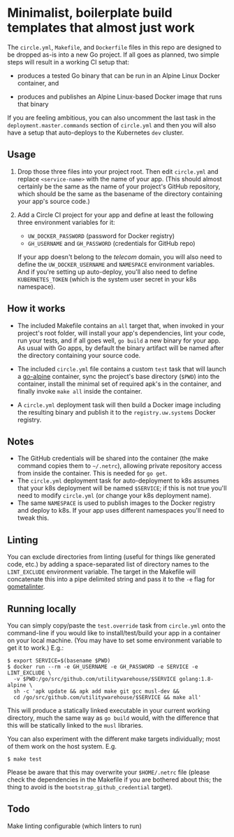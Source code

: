 # Minimalist, boilerplate build templates that almost just work

The `circle.yml`, `Makefile`, and `Dockerfile` files in this repo are designed
to be dropped as-is into a new Go project. If all goes as planned, two simple
steps will result in a working CI setup that:

  - produces a tested Go binary that can be run in an Alpine Linux Docker
    container, and

  - produces and publishes an Alpine Linux-based Docker image that runs that
    binary

If you are feeling ambitious, you can also uncomment the last task in the
`deployment.master.commands` section of `circle.yml` and then you will also
have a setup that auto-deploys to the Kubernetes `dev` cluster.

## Usage

  1. Drop those three files into your project root. Then edit `circle.yml` and
     replace `<service-name>` with the name of your app. (This should almost
     certainly be the same as the name of your project's GitHub repository,
     which should be the same as the basename of the directory containing your
     app's source code.)

  2. Add a Circle CI project for your app and define at least the following
     three environment variables for it:

       - `UW_DOCKER_PASSWORD` (password for Docker registry)
       - `GH_USERNAME` and `GH_PASSWORD` (credentials for GitHub repo)

     If your app doesn't belong to the _telecom_ domain, you will also
     need to define the `UW_DOCKER_USERNAME` and `NAMESPACE` environment
     variables. And if you're setting up auto-deploy, you'll also need to
     define `KUBERNETES_TOKEN` (which is the system user secret in your k8s
     namespace).

## How it works

  - The included Makefile contains an `all` target that, when invoked in your
    project's root folder, will install your app's dependencies, lint your
    code, run your tests, and if all goes well, `go build` a new binary for
    your app. As usual with Go apps, by default the binary artifact will be
    named after the directory containing your source code.

  - The included `circle.yml` file contains a custom `test` task that will
    launch a [go-alpine][1] container, sync the project's base directory
    (`$PWD`) into the container, install the minimal set of required apk's in
    the container, and finally invoke `make all` inside the container.

  - A `circle.yml` deployment task will then build a Docker image including the
    resulting binary and publish it to the `registry.uw.systems` Docker
    registry.

## Notes

- The GitHub credentials will be shared into the container (the make command
  copies them to `~/.netrc`), allowing private repository access from inside
  the container. This is needed for `go get`.
- The `circle.yml` deployment task for auto-deployment to k8s assumes that your
  k8s deployment will be named `$SERVICE`; if this is not true you'll need to
  modify `circle.yml` (or change your k8s deployment name).
- The same `NAMESPACE` is used to publish images to the Docker registry and
  deploy to k8s. If your app uses different namespaces you'll need to
  tweak this.

## Linting

You can exclude directories from linting (useful for things like generated
code, etc.) by adding a space-separated list of directory names to the
`LINT_EXCLUDE` environment variable. The target in the Makefile will
concatenate this into a pipe delimited string and pass it to the `-e` flag for
[gometalinter](https://github.com/alecthomas/gometalinter).

## Running locally

You can simply copy/paste the `test.override` task from `circle.yml` onto the
command-line if you would like to install/test/build your app in a container on
your local machine. (You may have to set some environment variable to get it to
work.) E.g.:

    $ export SERVICE=$(basename $PWD)
    $ docker run --rm -e GH_USERNAME -e GH_PASSWORD -e SERVICE -e LINT_EXCLUDE \
      -v $PWD:/go/src/github.com/utilitywarehouse/$SERVICE golang:1.8-alpine \
      sh -c 'apk update && apk add make git gcc musl-dev &&
      cd /go/src/github.com/utilitywarehouse/$SERVICE && make all'

This will produce a statically linked executable in your current working
directory, much the same way as `go build` would, with the difference that this
will be statically linked to the `musl` libraries.

You can also experiment with the different make targets individually; most of
them work on the host system. E.g.

    $ make test

Please be aware that this may overwrite your `$HOME/.netrc` file (please check
the dependencies in the Makefile if you are bothered about this; the thing to
avoid is the `bootstrap_github_credential` target).

## Todo

Make linting configurable (which linters to run)

[1]: https://github.com/docker-library/golang/blob/132cd70768e3bc269902e4c7b579203f66dc9f64/.8/alpine/Dockerfile

